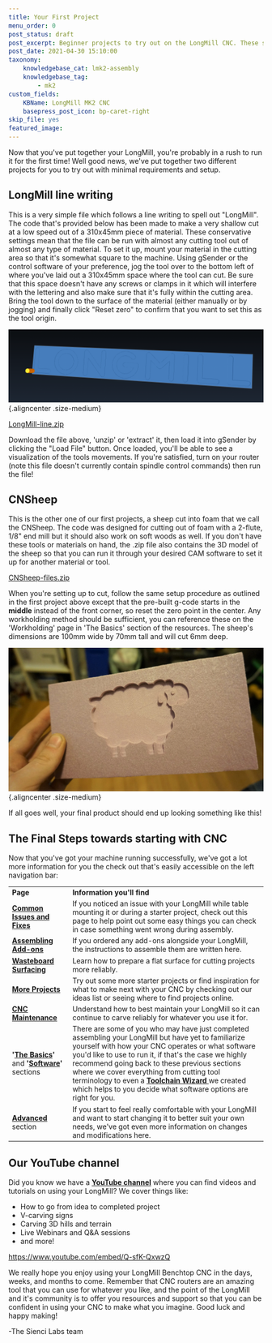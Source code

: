 ```yaml
---
title: Your First Project
menu_order: 0
post_status: draft
post_excerpt: Beginner projects to try out on the LongMill CNC. These simple test cuts will allow you to gauge if every is working properly after assembling your machine.
post_date: 2021-04-30 15:10:00
taxonomy:
    knowledgebase_cat: lmk2-assembly
    knowledgebase_tag:
        - mk2
custom_fields:
    KBName: LongMill MK2 CNC
    basepress_post_icon: bp-caret-right
skip_file: yes
featured_image: 
---
```


Now that you've put together your LongMill, you're probably in a rush to run it for the first time! Well good news, we've put together two different projects for you to try out with minimal requirements and setup.

## LongMill line writing

This is a very simple file which follows a line writing to spell out "LongMill". The code that's provided below has been made to make a very shallow cut at a low speed out of a 310x45mm piece of material. These conservative settings mean that the file can be run with almost any cutting tool out of almost any type of material. To set it up, mount your material in the cutting area so that it's somewhat square to the machine. Using gSender or the control software of your preference, jog the tool over to the bottom left of where you've laid out a 310x45mm space where the tool can cut. Be sure that this space doesn't have any screws or clamps in it which will interfere with the lettering and also make sure that it's fully within the cutting area. Bring the tool down to the surface of the material (either manually or by jogging) and finally click "Reset zero" to confirm that you want to set this as the tool origin.

![](/_images/_longmill/_assembly/_starterprojects/lm_starterp_p1.png "Tool (yellow) in the bottom left-hand corner (visualized using CAMotics)"){.aligncenter .size-medium}

<a href="https://resources.sienci.com/wp-content/uploads/2021/05/longmill-line1.zip">LongMill-line.zip</a>

Download the file above, 'unzip' or 'extract' it, then load it into gSender by clicking the "Load File" button. Once loaded, you'll be able to see a visualization of the tools movements. If you're satisfied, turn on your router (note this file doesn't currently contain spindle control commands) then run the file!

## CNSheep

This is the other one of our first projects, a sheep cut into foam that we call the CNSheep. The code was designed for cutting out of foam with a 2-flute, 1/8" end mill but it should also work on soft woods as well. If you don't have these tools or materials on hand, the .zip file also contains the 3D model of the sheep so that you can run it through your desired CAM software to set it up for another material or tool.

<a href="https://resources.sienci.com/wp-content/uploads/2021/05/CNSheep-files3-1.zip">CNSheep-files.zip</a>

When you're setting up to cut, follow the same setup procedure as outlined in the first project above except that the pre-built g-code starts in the <b>middle</b> instead of the front corner, so reset the zero point in the center. Any workholding method should be sufficient, you can reference these on the 'Workholding' page in 'The Basics' section of the resources. The sheep's dimensions are 100mm wide by 70mm tall and will cut 6mm deep.

![](/_images/_longmill/_assembly/_starterprojects/lm_starterp_p2.jpg){.aligncenter .size-medium}

If all goes well, your final product should end up looking something like this!

## The Final Steps towards starting with CNC

Now that you've got your machine running successfully, we've got a lot more information for you the check out that's easily accessible on the left navigation bar:

<table class="plain-vert-table">
<tbody>
<tr>
<td><b>Page</b></td>
<td><b>Information you'll find</b> </td>
</tr>
<tr>
<td><a href="https://resources.sienci.com/view/lm-troubleshooting/"><b>Common Issues and Fixes</b></a></td>
<td>If you noticed an issue with your LongMill while table mounting it or during a starter project, check out this page to help point out some easy things you can check in case something went wrong during assembly.</td>
</tr>
<tr>
<td><a href="https://resources.sienci.com/view/assembling-add-ons/"><b>Assembling Add-ons</b></a></td>
<td>If you ordered any add-ons alongside your LongMill, the instructions to assemble them are written here.</td>
</tr>
<tr>
<td><b><a href="https://resources.sienci.com/view/lm-surfacing-the-wasteboard/">Wasteboard Surfacing</a></b> </td>
<td>Learn how to prepare a flat surface for cutting projects more reliably.</td>
</tr>
<tr>
<td><a href="https://resources.sienci.com/view/lm-more-projects/"><b>More Projects</b> </a></td>
<td>Try out some more starter projects or find inspiration for what to make next with your CNC by checking out our ideas list or seeing where to find projects online.</td>
</tr>
<tr>
<td><a href="https://resources.sienci.com/view/lm-maintenance/"><b>CNC Maintenance</b></a></td>
<td>Understand how to best maintain your LongMill so it can continue to carve reliably for whatever you use it for.</td>
</tr>
<tr>
<td><b>'<a href="https://resources.sienci.com/view/lm-the-basics/">The Basics</a>'</b> and <b>'<a href="https://resources.sienci.com/view/lm-software/">Software</a>'</b> sections</td>
<td>There are some of you who may have just completed assembling your LongMill but have yet to familiarize yourself with how your CNC operates or what software you'd like to use to run it, if that's the case we highly recommend going back to these previous sections where we cover everything from cutting tool terminology to even a <a href="https://resources.sienci.com/view/lm-choosing-software/#toolchain-wizard"><b>Toolchain Wizard</b> </a>we created which helps to you decide what software options are right for you.</td>
</tr>
<tr>
<td><a href="https://resources.sienci.com/view/lm-advanced/"><b>Advanced</b></a> section</td>
<td>If you start to feel really comfortable with your LongMill and want to start changing it to better suit your own needs, we've got even more information on changes and modifications here.</td>
</tr>
</tbody>
</table>

## Our YouTube channel

Did you know we have a <b><a href="https://www.youtube.com/channel/UCS4SdQ0sqFhvjitLjh4EsGQ?">YouTube channel</a></b> where you can find videos and tutorials on using your LongMill? We cover things like:

<ul>
<li>How to go from idea to completed project</li>
<li>V-carving signs</li>
<li>Carving 3D hills and terrain</li>
<li>Live Webinars and Q&amp;A sessions</li>
<li>and more!</li>
</ul>

https://www.youtube.com/embed/Q-sfK-QxwzQ

We really hope you enjoy using your LongMill Benchtop CNC in the days, weeks, and months to come. Remember that CNC routers are an amazing tool that you can use for whatever you like, and the point of the LongMill and it's community is to offer you resources and support so that you can be confident in using your CNC to make what you imagine. Good luck and happy making!

-The Sienci Labs team

